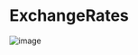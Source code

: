 # ExchangeRates
![image](https://github.com/muridse/ExchangeRatesBot/assets/26198117/ab5f2ec5-5aea-40cc-981c-75818494b719)
